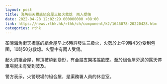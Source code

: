 ```yaml
---
layout: post
title: 海角街天橋底組合屋三級火救熄　兩人受傷
date: 2022-04-28 12:02:29.000000000 +08:00
link: https://news.rthk.hk/rthk/ch/component/k2/1646078-20220428.htm
categories: rthk
---
```


荃灣海角街天橋底的組合屋早上6時許發生三級火，火勢於上午9時43分受到包圍，10時50分救熄。火警中有兩人受傷。

起火的組合屋，屋頂被燒到變形，有金屬支架搖搖欲墜。至於組合屋旁邊的露天停車場就未有受到波及。

警方表示，火警現場的組合屋，是渠務署人員的休息室。
